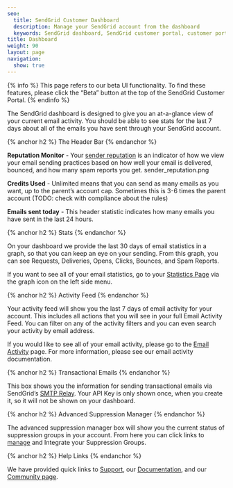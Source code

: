 ```yaml
---
seo:
  title: SendGrid Customer Dashboard
  description: Manage your SendGrid account from the dashboard
  keywords: SendGrid dashboard, SendGrid customer portal, customer portal, dashboard
title: Dashboard
weight: 90
layout: page
navigation:
  show: true
---
```


{% info %}
This page refers to our beta UI functionality. To find these features, please click the “Beta” button at the top of the SendGrid Customer Portal.
{% endinfo %}

The SendGrid dashboard is designed to give you an at-a-glance view of your current email activity. You should be able to see stats for the last 7 days about all of the emails you have sent through your SendGrid account.

{% anchor h2 %}
The Header Bar
{% endanchor %}

**Reputation Monitor** - Your [sender reputation]({{root_url}}/Glossary/sender_reputation.html) is an indicator of how we view your email sending practices based on how well your email is delivered, bounced, and how many spam reports you get.
sender_reputation.png

**Credits Used** - Unlimited means that you can send as many emails as you want, up to the parent’s account cap. Sometimes this is 3-6 times the parent account (TODO: check with compliance about the rules)

**Emails sent today** - This header statistic indicates how many emails you have sent in the last 24 hours.

{% anchor h2 %}
Stats
{% endanchor %}

On your dashboard we provide the last 30 days of email statistics in a graph, so that you can keep an eye on your sending. From this graph, you can see Requests, Deliveries, Opens, Clicks, Bounces, and Spam Reports.

If you want to see all of your email statistics, go to your [Statistics Page](https://app.sendgrid.com/statistics) via the graph icon on the left side menu.

{% anchor h2 %}
Activity Feed
{% endanchor %}

Your activity feed will show you the last 7 days of email activity for your account. This includes all actions that you will see in your full Email Activity Feed. You can filter on any of the activity filters and you can even search your activity by email address.

If you would like to see all of your email activity, please go to the [Email Activity](https://app.sendgrid.com/email_activity) page. For more information, please see our email activity documentation.

{% anchor h2 %}
Transactional Emails
{% endanchor %}

This box shows you the information for sending transactional emails via SendGrid’s [SMTP Relay]({{root_url}}/Glossary/smtp_relay.html). Your API Key is only shown once, when you create it, so it will not be shown on your dashboard.

{% anchor h2 %}
Advanced Suppression Manager
{% endanchor %}

The advanced suppression manager box will show you the current status of suppression groups in your account. From here you can click links to [manage](https://app.sendgrid.com/suppressions/advanced_suppression_manager) and Integrate your Suppression Groups.

{% anchor h2 %}
Help Links
{% endanchor %}

We have provided quick links to [Support](http://support.sendgrid.com/hc/en-us), our [Documentation](https://sendgrid.com/docs/), and our [Community page](http://community.sendgrid.com/sendgrid).
